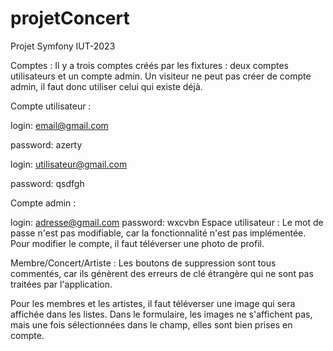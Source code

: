 # projetConcert
Projet Symfony IUT-2023

Comptes :
Il y a trois comptes créés par les fixtures : deux comptes utilisateurs et un compte admin. Un visiteur ne peut pas créer de compte admin, 
il faut donc utiliser celui qui existe déjà.

Compte utilisateur :

login: email@gmail.com

password: azerty

login: utilisateur@gmail.com

password: qsdfgh

Compte admin :

login: adresse@gmail.com
password: wxcvbn
Espace utilisateur :
Le mot de passe n'est pas modifiable, car la fonctionnalité n'est pas implémentée. Pour modifier le compte, il faut téléverser une photo de profil.

Membre/Concert/Artiste :
Les boutons de suppression sont tous commentés, car ils génèrent des erreurs de clé étrangère qui ne sont pas traitées par l'application.

Pour les membres et les artistes, il faut téléverser une image qui sera affichée dans les listes. 
Dans le formulaire, les images ne s'affichent pas, mais une fois sélectionnées dans le champ, elles sont bien prises en compte.
